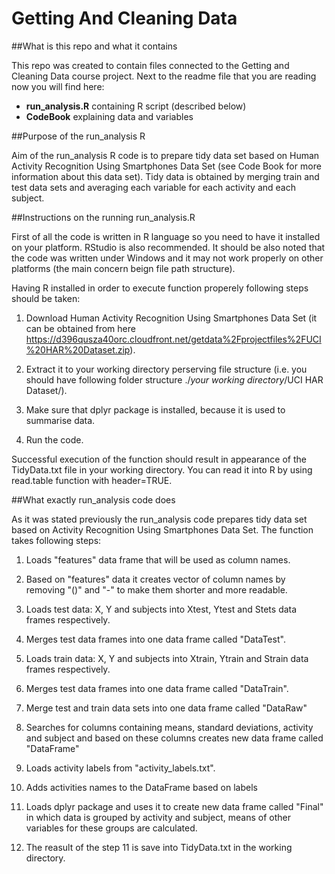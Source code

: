 # Getting And Cleaning Data

##What is this repo and what it contains

This repo was created to contain files connected to the Getting and Cleaning Data course project. 
Next to the readme file that you are reading now you will find here:
* __run_analysis.R__ containing R script (described below)
* __CodeBook__ explaining data and variables

##Purpose of the run_analysis R

Aim of the run_analysis R code is to prepare tidy data set based on Human Activity Recognition Using Smartphones Data Set (see Code Book for more information about this data set). Tidy data is obtained by merging train and test data sets and averaging each variable for each activity and each subject.

##Instructions on the running run_analysis.R

First of all the code is written in R language so you need to have it installed on your platform. RStudio is also recommended. It should be also noted that the code was written under Windows and it may not work properly on other platforms (the main concern beign file path structure).

Having R installed in order to execute function properely following steps should be taken:

1. Download Human Activity Recognition Using Smartphones Data Set (it can be obtained from here https://d396qusza40orc.cloudfront.net/getdata%2Fprojectfiles%2FUCI%20HAR%20Dataset.zip).

2. Extract it to your working directory perserving file structure (i.e. you should have following folder structure ./_your working directory_/UCI HAR Dataset/).

3. Make sure that dplyr package is installed, because it is used to summarise data.

4. Run the code.

Successful execution of the function should result in appearance of the TidyData.txt file in your working directory. You can read it into R by using read.table function with header=TRUE.

##What exactly run_analysis code does

As it was stated previously the run_analysis code prepares tidy data set based on Activity Recognition Using Smartphones Data Set. The function takes following steps:

1. Loads "features" data frame that will be used as column names.

2. Based on "features" data it creates vector of column names by removing "()" and "-" to make them shorter and more readable.

3. Loads test data: X, Y and subjects into Xtest, Ytest and Stets data frames respectively.

4. Merges test data frames into one data frame called "DataTest".

5. Loads train data: X, Y and subjects into Xtrain, Ytrain and Strain data frames respectively.

6. Merges test data frames into one data frame called "DataTrain".

7. Merge test and train data sets into one data frame called "DataRaw"

8. Searches for columns containing means, standard deviations, activity and subject and based on these columns creates new data frame called "DataFrame"

9. Loads activity labels from "activity_labels.txt".

10. Adds activities names to the DataFrame based on labels

11. Loads dplyr package and uses it to create new data frame called "Final" in which data is grouped by activity and subject, means of other variables for these groups are calculated.

12. The reasult of the step 11 is save into TidyData.txt in the working directory.






